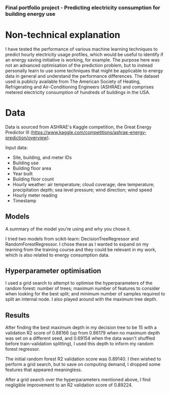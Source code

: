 ### Final portfolio project - Predicting electricity consumption for building energy use


# Non-technical explanation
I have tested the performance of various machine learning techniques to predict hourly electricity usage profiles, which would be useful to identify if an energy saving initiative is working, for example. The purpose here was not an advanced optimisation of the prediction problem, but to instead personally learn to use some techniques that might be applicable to energy data in general and understand the performance differences. The dataset used is publicly available from The American Society of Heating, Refrigerating and Air-Conditioning Engineers (ASHRAE) and comprises metered electricity consumption of hundreds of buildings in the USA.

# Data
Data is sourced from ASHRAE's Kaggle competition, the Great Energy Predictor III (https://www.kaggle.com/competitions/ashrae-energy-prediction/overview). 

Input data: 
- Site, building, and meter IDs
- Building use
- Building floor area
- Year built
- Building floor count
- Hourly weather: air temperature; cloud coverage; dew temperature; precipitation depth; sea level pressure; wind direction; wind speed
- Hourly meter reading
- Timestamp

## Models
A summary of the model you’re using and why you chose it. 

I tried two models from scikit-learn: DecisionTreeRegressor and RandomForestRegressor. I chose these as I wanted to expand on my learning from the training course and they could be relevant in my work, which is also related to energy consumption data. 

## Hyperparameter optimisation
I used a grid search to attempt to optimise the hyperparameters of the random forest: number of trees; maximum number of features to consider when looking for the best split; and minimum number of samples required to split an internal node. I also played around with the maximum tree depth. 

## Results
After finding the best maximum depth in my decision tree to be 15 with a validation R2 score of 0.88166 (up from 0.86179 when no maximum depth was set on a different seed, and 0.69154 when the data wasn't shuffled before train-validation splitting), I used this depth to inform my random forest regressor. 

The initial random forest R2 validation score was 0.89140. I then wished to perform a grid search, but to save on computing demand, I dropped some features that appeared meaningless. 

After a grid search over the hyperparameters mentioned above, I find negligible improvement to an R2 validation score of 0.89224. 
